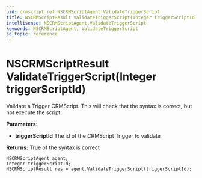```yaml
---
uid: crmscript_ref_NSCRMScriptAgent_ValidateTriggerScript
title: NSCRMScriptResult ValidateTriggerScript(Integer triggerScriptId)
intellisense: NSCRMScriptAgent.ValidateTriggerScript
keywords: NSCRMScriptAgent, ValidateTriggerScript
so.topic: reference
---
```


# NSCRMScriptResult ValidateTriggerScript(Integer triggerScriptId)

Validate a Trigger CRMScript. This will check that the syntax is correct, but not execute the script.

**Parameters:**
 - **triggerScriptId** The id of the CRMScript Trigger to validate

**Returns:** True of the syntax is correct

```crmscript
NSCRMScriptAgent agent;
Integer triggerScriptId;
NSCRMScriptResult res = agent.ValidateTriggerScript(triggerScriptId);
```

